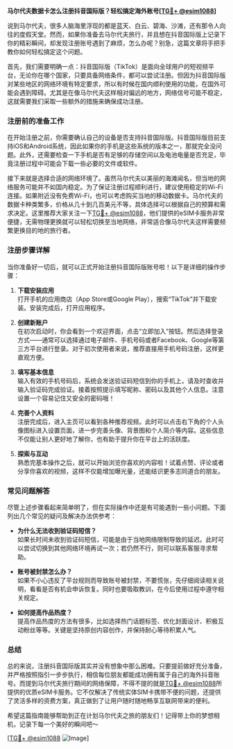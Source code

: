 **马尔代夫数据卡怎么注册抖音国际版？轻松搞定海外账号[[TG💪+ @esim1088](https://t.me/s/esim1088)]**

说到马尔代夫，很多人脑海里浮现的都是蓝天、白云、碧海、沙滩，还有那令人向往的度假天堂。然而，如果你准备去马尔代夫旅行，并且想在抖音国际版上记录下你的精彩瞬间，却发现注册账号遇到了麻烦，怎么办呢？别急，这篇文章将手把手教你如何轻松搞定这个问题。

首先，我们需要明确一点：抖音国际版（TikTok）是面向全球用户的短视频平台，无论你在哪个国家，只要具备网络条件，都可以尝试注册。但因为抖音国际版对某些地区的网络环境有特定要求，所以有时候在国内顺利使用的功能，在国外可能会遇到障碍。尤其是在像马尔代夫这样相对偏远的地方，网络信号可能不稳定，这就需要我们采取一些额外的措施来确保成功注册。

### 注册前的准备工作

在开始注册之前，你需要确认自己的设备是否支持抖音国际版。抖音国际版目前支持iOS和Android系统，因此如果你的手机是这些系统的版本之一，那就完全没问题。此外，还需要检查一下手机是否有足够的存储空间以及电池电量是否充足，毕竟注册过程中可能会下载一些必要的文件或软件。

接下来就是选择合适的网络环境了。虽然马尔代夫以美丽的海滩闻名，但当地的网络服务可能并不如国内稳定。为了保证注册过程顺利进行，建议使用稳定的Wi-Fi连接。如果附近没有免费Wi-Fi，也可以考虑购买当地的移动数据卡。马尔代夫的数据卡种类繁多，价格从几十到几百美元不等，具体选择可以根据自己的预算和需求决定。这里推荐大家关注一下[TG💪+ @esim1088](https://t.me/s/esim1088)，他们提供的eSIM卡服务非常便捷，无需物理更换就可以轻松切换至当地网络，非常适合像马尔代夫这样需要频繁更换目的地的旅行者。

### 注册步骤详解

当你准备好一切后，就可以正式开始注册抖音国际版账号啦！以下是详细的操作步骤：

1. **下载安装应用**  
   打开手机的应用商店（App Store或Google Play），搜索“TikTok”并下载安装。安装完成后，打开应用程序。

2. **创建新账户**  
   在初次启动时，你会看到一个欢迎界面，点击“立即加入”按钮。然后选择登录方式——通常可以选择通过电子邮件、手机号码或者Facebook、Google等第三方平台进行登录。对于初次使用者来说，推荐直接用手机号码注册，这样更直观方便。

3. **填写基本信息**  
   输入有效的手机号码后，系统会发送验证码短信到你的手机上，请及时查收并输入验证码完成验证。接着按照提示填写昵称、密码以及其他个人信息。注意设置一个容易记住又安全的密码哦！

4. **完善个人资料**  
   注册完成后，进入主页可以看到各种推荐视频。此时可以点击右下角的个人头像图标进入设置页面，进一步完善头像、背景图和个人简介等内容。这些信息不仅能让别人更好地了解你，也有助于提升你在平台上的活跃度。

5. **探索与互动**  
   熟悉完基本操作之后，就可以开始浏览你喜欢的内容啦！试着点赞、评论或者分享你喜欢的视频，这样不仅能增加曝光量，还能结识更多志同道合的朋友。

### 常见问题解答

尽管上述步骤看起来简单明了，但在实际操作中还是有可能遇到一些小问题。下面列出几个常见的疑问及解决办法供参考：

- **为什么无法收到验证码短信？**  
  如果长时间未收到验证码短信，可能是由于当地网络限制导致的延迟。此时可以尝试切换到其他网络环境再试一次；若仍然不行，则可以联系客服寻求帮助。

- **账号被封禁怎么办？**  
  如果不小心违反了平台规则而导致账号被封禁，不要慌张，先仔细阅读相关说明，看看是否有机会申诉恢复。同时也要吸取教训，在今后使用过程中遵守相关规定。

- **如何提高作品热度？**  
  提高作品热度的方法有很多，比如选择热门话题标签、优化封面设计、积极互动粉丝等等。关键是坚持原创内容创作，并保持耐心等待积累人气。

### 总结

总的来说，注册抖音国际版其实并没有想象中那么困难。只要提前做好充分准备，并严格按照指引一步步执行，相信每位朋友都能成功拥有属于自己的海外抖音账号。而提到马尔代夫旅行期间的网络保障，不得不提的就是[TG💪+ @esim1088](https://t.me/s/esim1088)所提供的优质eSIM卡服务。它不仅解决了传统实体SIM卡携带不便的问题，还提供了灵活多样的资费方案，真正做到了让用户随时随地畅享互联网带来的便利。

希望这篇指南能够帮助到正在计划马尔代夫之旅的朋友们！记得带上你的梦想相机，记录下每一个美好的瞬间吧～  

[[TG💪+ @esim1088](https://t.me/s/esim1088) ![Image](https://i.postimg.cc/4NQfJmqS/Snipaste-2025-05-13-00-14-12.png)]